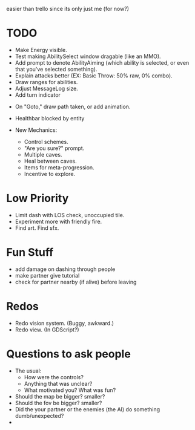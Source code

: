 easier than trello since its only just me (for now?)

# TODO
* Make Energy visible.
* Test making AbilitySelect window dragable (like an MMO).
* Add prompt to denote AbilityAiming (which ability is selected, or even that you've selected something).
* Explain attacks better (EX: Basic Throw: 50% raw, 0% combo).
* Draw ranges for abilities.
* Adjust MessageLog size.
* Add turn indicator
<!-- * Add crit/stun indicator -->
* On "Goto," draw path taken, or add animation.
* Healthbar blocked by entity

* New Mechanics:
    * Control schemes.
    * "Are you sure?" prompt.
    * Multiple caves.
    * Heal between caves.
    * Items for meta-progression.
    * Incentive to explore.

# Low Priority
* Limit dash with LOS check, unoccupied tile.
* Experiment more with friendly fire.
* Find art. Find sfx.

# Fun Stuff
* add damage on dashing through people
* make partner give tutorial
* check for partner nearby (if alive) before leaving

# Redos
* Redo vision system. (Buggy, awkward.)
* Redo view. (In GDScript?)

# Questions to ask people
* The usual:
    * How were the controls?
    * Anything that was unclear?
    * What motivated you? What was fun?
* Should the map be bigger? smaller?
* Should the fov be bigger? smaller?
* Did the your partner or the enemies (the AI) do something dumb/unexpected?
* 
